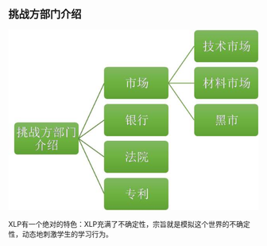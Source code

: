 ## 挑战方部门介绍

![0](../../assets/execution/challenge_department/00.jpg)

XLP有一个绝对的特色：XLP充满了不确定性，宗旨就是模拟这个世界的不确定性，动态地刺激学生的学习行为。
